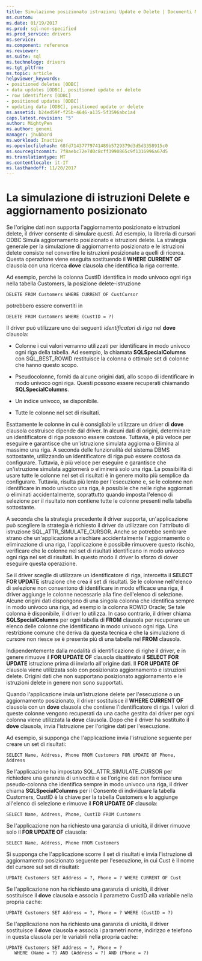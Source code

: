 ```yaml
---
title: Simulazione posizionato istruzioni Update e Delete | Documenti Microsoft
ms.custom: 
ms.date: 01/19/2017
ms.prod: sql-non-specified
ms.prod_service: drivers
ms.service: 
ms.component: reference
ms.reviewer: 
ms.suite: sql
ms.technology: drivers
ms.tgt_pltfrm: 
ms.topic: article
helpviewer_keywords:
- positioned deletes [ODBC]
- data updates [ODBC], positioned update or delete
- row identifiers [ODBC]
- positioned updates [ODBC]
- updating data [ODBC], positioned update or delete
ms.assetid: b24ed59f-f25b-4646-a135-5f3596abc1a4
caps.latest.revision: "5"
author: MightyPen
ms.author: genemi
manager: jhubbard
ms.workload: Inactive
ms.openlocfilehash: 68fd71437779741489b5729379d3d5d3358915c0
ms.sourcegitcommit: 7f8aebc72e7d0c8cff3990865c9f1316996a67d5
ms.translationtype: MT
ms.contentlocale: it-IT
ms.lasthandoff: 11/20/2017
---
```

# <a name="simulating-positioned-update-and-delete-statements"></a>La simulazione di istruzioni Delete e aggiornamento posizionato
Se l'origine dati non supporta l'aggiornamento posizionato e istruzioni delete, il driver consente di simulare questi. Ad esempio, la libreria di cursori ODBC Simula aggiornamento posizionato e istruzioni delete. La strategia generale per la simulazione di aggiornamento posizionato e le istruzioni delete consiste nel convertire le istruzioni posizionate a quelli di ricerca. Questa operazione viene eseguita sostituendo il **WHERE CURRENT OF** clausola con una ricerca **dove** clausola che identifica la riga corrente.  
  
 Ad esempio, perché la colonna CustID identifica in modo univoco ogni riga nella tabella Customers, la posizione delete-istruzione  
  
```  
DELETE FROM Customers WHERE CURRENT OF CustCursor  
```  
  
 potrebbero essere convertiti in  
  
```  
DELETE FROM Customers WHERE (CustID = ?)  
```  
  
 Il driver può utilizzare uno dei seguenti *identificatori di riga* nel **dove** clausola:  
  
-   Colonne i cui valori verranno utilizzati per identificare in modo univoco ogni riga della tabella. Ad esempio, la chiamata **SQLSpecialColumns** con SQL_BEST_ROWID restituisce la colonna o ottimale set di colonne che hanno questo scopo.  
  
-   Pseudocolonne, forniti da alcune origini dati, allo scopo di identificare in modo univoco ogni riga. Questi possono essere recuperati chiamando **SQLSpecialColumns**.  
  
-   Un indice univoco, se disponibile.  
  
-   Tutte le colonne nel set di risultati.  
  
 Esattamente le colonne in cui è consigliabile utilizzare un driver di **dove** clausola costruisce dipende dal driver. In alcuni dati di origini, determinare un identificatore di riga possono essere costose. Tuttavia, è più veloce per eseguire e garantisce che un'istruzione simulata aggiorna o Elimina al massimo una riga. A seconda delle funzionalità del sistema DBMS sottostante, utilizzando un identificatore di riga può essere costosa da configurare. Tuttavia, è più veloce per eseguire e garantisce che un'istruzione simulata aggiornerà o eliminerà solo una riga. La possibilità di usare tutte le colonne nel set di risultati è in genere molto più semplice da configurare. Tuttavia, risulta più lento per l'esecuzione e, se le colonne non identificare in modo univoco una riga, è possibile che nelle righe aggiornati o eliminati accidentalmente, soprattutto quando imposta l'elenco di selezione per il risultato non contiene tutte le colonne presenti nella tabella sottostante.  
  
 A seconda che la strategia precedente il driver supporta, un'applicazione può scegliere la strategia è richiesto il driver da utilizzare con l'attributo di istruzione SQL_ATTR_SIMULATE_CURSOR. Anche se potrebbe sembrare strano che un'applicazione a rischiare accidentalmente l'aggiornamento o eliminazione di una riga, l'applicazione è possibile rimuovere questo rischio, verificare che le colonne nel set di risultati identificano in modo univoco ogni riga nel set di risultati. In questo modo il driver lo sforzo di dover eseguire questa operazione.  
  
 Se il driver sceglie di utilizzare un identificatore di riga, intercetta il **SELECT FOR UPDATE** istruzione che crea il set di risultati. Se le colonne nell'elenco di selezione non consentono di identificare in modo efficace una riga, il driver aggiunge le colonne necessarie alla fine dell'elenco di selezione. Alcune origini dati dispongono di una singola colonna che identifica sempre in modo univoco una riga, ad esempio la colonna ROWID Oracle; Se tale colonna è disponibile, il driver lo utilizza. In caso contrario, il driver chiama **SQLSpecialColumns** per ogni tabella di **FROM** clausola per recuperare un elenco delle colonne che identificano in modo univoco ogni riga. Una restrizione comune che deriva da questa tecnica è che la simulazione di cursore non riesce se è presente più di una tabella nel **FROM** clausola.  
  
 Indipendentemente dalla modalità di identificazione di righe il driver, e in genere rimuove il **FOR UPDATE OF** clausola disattivato il **SELECT FOR UPDATE** istruzione prima di inviarlo all'origine dati. Il **FOR UPDATE OF** clausola viene utilizzata solo con posizionato aggiornamento e istruzioni delete. Origini dati che non supportano posizionato aggiornamento e le istruzioni delete in genere non sono supportati.  
  
 Quando l'applicazione invia un'istruzione delete per l'esecuzione o un aggiornamento posizionato, il driver sostituisce il **WHERE CURRENT OF** clausola con un **dove** clausola che contiene l'identificatore di riga. I valori di queste colonne vengono recuperati da una cache gestita dal driver per ogni colonna viene utilizzata la **dove** clausola. Dopo che il driver ha sostituito il **dove** clausola, invia l'istruzione per l'origine dati per l'esecuzione.  
  
 Ad esempio, si supponga che l'applicazione invia l'istruzione seguente per creare un set di risultati:  
  
```  
SELECT Name, Address, Phone FROM Customers FOR UPDATE OF Phone, Address  
```  
  
 Se l'applicazione ha impostato SQL_ATTR_SIMULATE_CURSOR per richiedere una garanzia di univocità e se l'origine dati non fornisce una pseudo-colonna che identifica sempre in modo univoco una riga, il driver chiama **SQLSpecialColumns** per il Consente di individuare la tabella Customers, CustID è la chiave per la tabella Customers e lo aggiunge all'elenco di selezione e rimuove il **FOR UPDATE OF** clausola:  
  
```  
SELECT Name, Address, Phone, CustID FROM Customers  
```  
  
 Se l'applicazione non ha richiesto una garanzia di unicità, il driver rimuove solo il **FOR UPDATE OF** clausola:  
  
```  
SELECT Name, Address, Phone FROM Customers  
```  
  
 Si supponga che l'applicazione scorre il set di risultati e invia l'istruzione di aggiornamento posizionato seguente per l'esecuzione, in cui Cust è il nome del cursore sul set di risultati:  
  
```  
UPDATE Customers SET Address = ?, Phone = ? WHERE CURRENT OF Cust  
```  
  
 Se l'applicazione non ha richiesto una garanzia di unicità, il driver sostituisce il **dove** clausola e associa il parametro CustID alla variabile nella propria cache:  
  
```  
UPDATE Customers SET Address = ?, Phone = ? WHERE (CustID = ?)  
```  
  
 Se l'applicazione non ha richiesto una garanzia di unicità, il driver sostituisce il **dove** clausola e associa i parametri nome, indirizzo e telefono in questa clausola per le variabili nella propria cache:  
  
```  
UPDATE Customers SET Address = ?, Phone = ?  
   WHERE (Name = ?) AND (Address = ?) AND (Phone = ?)  
```
